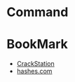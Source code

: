 # Command

# BookMark
- [CrackStation](https://crackstation.net/)
- [hashes.com](https://hashes.com/en/decrypt/hash)
